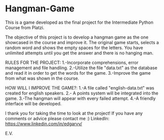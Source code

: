 # Hangman-Game
This is a game developed as the final project for the Intermediate Python Course from Platzi.

The objective of this project is to develop a hangman game as the one showcased in the course and improve it.
The original game starts, selects a random word and shows the empty spaces for the letters.
You have unlimited attempts until you get the answer and there is no hanging man.


RULES FOR THE PROJECT:
  1.-Incorporate comprehensions, error management and file handling.
  2.-Utilize the file "data.txt" as the database and read it in order to get the words for the game.
  3.-Improve the game from what was shown in the course.

HOW WILL I IMPROVE THE GAME?:
  1.-A file called "english-data.txt" was created for english speakers.
  2.- A points system will be integrated into the game.
  3.-The hangman will appear with every failed attempt.
  4.-A friendly interface will be developed.


I thank you for taking the time to look at the project!
If you have any comments or advice please contact me :)
LinkedIn: https://www.linkedin.com/in/edgarvv/

E.V.
